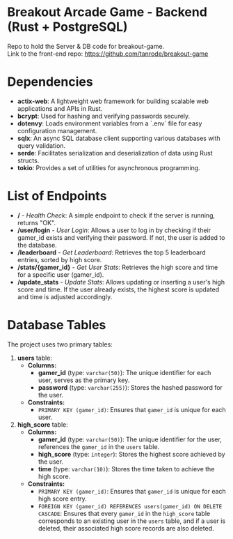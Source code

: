 # Breakout Arcade Game - Backend (Rust + PostgreSQL)
Repo to hold the Server &amp; DB code for breakout-game.<br>
Link to the front-end repo: https://github.com/tanrode/breakout-game

# Dependencies
<ul>
  <li><b>actix-web</b>: A lightweight web framework for building scalable web applications and APIs in Rust.</li>
  <li><b>bcrypt</b>: Used for hashing and verifying passwords securely.</li>
  <li><b>dotenvy</b>: Loads environment variables from a `.env` file for easy configuration management.</li>
  <li><b>sqlx</b>: An async SQL database client supporting various databases with query validation.</li>
  <li><b>serde</b>: Facilitates serialization and deserialization of data using Rust structs.</li>
  <li><b>tokio</b>: Provides a set of utilities for asynchronous programming.</li>
</ul>

# List of Endpoints
<ul>
    <li><b>/</b> - <i>Health Check</i>: A simple endpoint to check if the server is running, returns "OK".</li>
    <li><b>/user/login</b> - <i>User Login</i>: Allows a user to log in by checking if their gamer_id exists and verifying their password. If not, the user is added to the database.</li>
    <li><b>/leaderboard</b> - <i>Get Leaderboard</i>: Retrieves the top 5 leaderboard entries, sorted by high score.</li>
    <li><b>/stats/{gamer_id}</b> - <i>Get User Stats</i>: Retrieves the high score and time for a specific user (gamer_id).</li>
    <li><b>/update_stats</b> - <i>Update Stats</i>: Allows updating or inserting a user's high score and time. If the user already exists, the highest score is updated and time is adjusted accordingly.</li>
</ul>

# Database Tables
<p>The project uses two primary tables:</p>

<ol>
  <li><strong>users</strong> table:
    <ul>
      <li><strong>Columns:</strong>
        <ul>
          <li><strong>gamer_id</strong> (type: <code>varchar(50)</code>): The unique identifier for each user, serves as the primary key.</li>
          <li><strong>password</strong> (type: <code>varchar(255)</code>): Stores the hashed password for the user.</li>
        </ul>
      </li>
      <li><strong>Constraints:</strong>
        <ul>
          <li><code>PRIMARY KEY (gamer_id)</code>: Ensures that <code>gamer_id</code> is unique for each user.</li>
        </ul>
      </li>
    </ul>
  </li>

  <li><strong>high_score</strong> table:
    <ul>
      <li><strong>Columns:</strong>
        <ul>
          <li><strong>gamer_id</strong> (type: <code>varchar(50)</code>): The unique identifier for the user, references the <code>gamer_id</code> in the <code>users</code> table.</li>
          <li><strong>high_score</strong> (type: <code>integer</code>): Stores the highest score achieved by the user.</li>
          <li><strong>time</strong> (type: <code>varchar(10)</code>): Stores the time taken to achieve the high score.</li>
        </ul>
      </li>
      <li><strong>Constraints:</strong>
        <ul>
          <li><code>PRIMARY KEY (gamer_id)</code>: Ensures that <code>gamer_id</code> is unique for each high score entry.</li>
          <li><code>FOREIGN KEY (gamer_id) REFERENCES users(gamer_id) ON DELETE CASCADE</code>: Ensures that every <code>gamer_id</code> in the <code>high_score</code> table corresponds to an existing user in the <code>users</code> table, and if a user is deleted, their associated high score records are also deleted.</li>
        </ul>
      </li>
    </ul>
  </li>
</ol>
